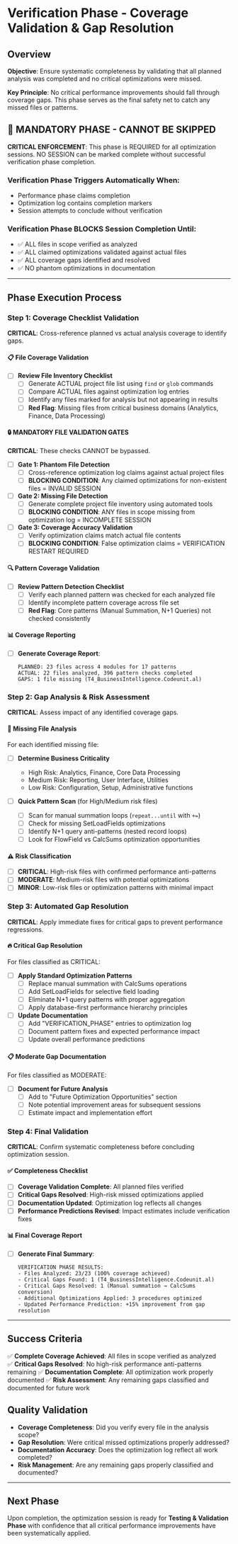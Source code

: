 # Verification Phase - Coverage Validation & Gap Resolution

## Overview
**Objective**: Ensure systematic completeness by validating that all planned analysis was completed and no critical optimizations were missed.

**Key Principle**: No critical performance improvements should fall through coverage gaps. This phase serves as the final safety net to catch any missed files or patterns.

## 🚨 MANDATORY PHASE - CANNOT BE SKIPPED
**CRITICAL ENFORCEMENT**: This phase is REQUIRED for all optimization sessions. NO SESSION can be marked complete without successful verification phase completion.

### Verification Phase Triggers Automatically When:
- Performance phase claims completion
- Optimization log contains completion markers
- Session attempts to conclude without verification

### Verification Phase BLOCKS Session Completion Until:
- ✅ ALL files in scope verified as analyzed  
- ✅ ALL claimed optimizations validated against actual files
- ✅ ALL coverage gaps identified and resolved
- ✅ NO phantom optimizations in documentation

---

## Phase Execution Process

### Step 1: Coverage Checklist Validation
**CRITICAL**: Cross-reference planned vs actual analysis coverage to identify gaps.

#### 📋 File Coverage Validation
- [ ] **Review File Inventory Checklist**
  - [ ] Generate ACTUAL project file list using `find` or `glob` commands
  - [ ] Compare ACTUAL files against optimization log entries
  - [ ] Identify any files marked for analysis but not appearing in results
  - [ ] **Red Flag**: Missing files from critical business domains (Analytics, Finance, Data Processing)

#### 🔒 MANDATORY FILE VALIDATION GATES
**CRITICAL**: These checks CANNOT be bypassed.

- [ ] **Gate 1: Phantom File Detection**
  - [ ] Cross-reference optimization log claims against actual project files
  - [ ] **BLOCKING CONDITION**: Any claimed optimizations for non-existent files = INVALID SESSION
  
- [ ] **Gate 2: Missing File Detection**  
  - [ ] Generate complete project file inventory using automated tools
  - [ ] **BLOCKING CONDITION**: ANY files in scope missing from optimization log = INCOMPLETE SESSION
  
- [ ] **Gate 3: Coverage Accuracy Validation**
  - [ ] Verify optimization claims match actual file contents
  - [ ] **BLOCKING CONDITION**: False optimization claims = VERIFICATION RESTART REQUIRED

#### 🔍 Pattern Coverage Validation  
- [ ] **Review Pattern Detection Checklist**
  - [ ] Verify each planned pattern was checked for each analyzed file
  - [ ] Identify incomplete pattern coverage across file set
  - [ ] **Red Flag**: Core patterns (Manual Summation, N+1 Queries) not checked consistently

#### 📊 Coverage Reporting
- [ ] **Generate Coverage Report**:
  ```
  PLANNED: 23 files across 4 modules for 17 patterns
  ACTUAL: 22 files analyzed, 396 pattern checks completed
  GAPS: 1 file missing (T4_BusinessIntelligence.Codeunit.al)
  ```

### Step 2: Gap Analysis & Risk Assessment
**CRITICAL**: Assess impact of any identified coverage gaps.

#### 🚨 Missing File Analysis
For each identified missing file:
- [ ] **Determine Business Criticality**
  - High Risk: Analytics, Finance, Core Data Processing
  - Medium Risk: Reporting, User Interface, Utilities  
  - Low Risk: Configuration, Setup, Administrative functions

- [ ] **Quick Pattern Scan** (for High/Medium risk files)
  - [ ] Scan for manual summation loops (`repeat...until` with `+=`)
  - [ ] Check for missing SetLoadFields optimizations
  - [ ] Identify N+1 query anti-patterns (nested record loops)
  - [ ] Look for FlowField vs CalcSums optimization opportunities

#### ⚠️ Risk Classification
- [ ] **CRITICAL**: High-risk files with confirmed performance anti-patterns
- [ ] **MODERATE**: Medium-risk files with potential optimizations  
- [ ] **MINOR**: Low-risk files or optimization patterns with minimal impact

### Step 3: Automated Gap Resolution
**CRITICAL**: Apply immediate fixes for critical gaps to prevent performance regressions.

#### 🔥 Critical Gap Resolution
For files classified as CRITICAL:
- [ ] **Apply Standard Optimization Patterns**
  - [ ] Replace manual summation with CalcSums operations
  - [ ] Add SetLoadFields for selective field loading
  - [ ] Eliminate N+1 query patterns with proper aggregation
  - [ ] Apply database-first performance hierarchy principles

- [ ] **Update Documentation**
  - [ ] Add "VERIFICATION_PHASE" entries to optimization log
  - [ ] Document pattern fixes and expected performance impact
  - [ ] Update overall performance predictions

#### 📋 Moderate Gap Documentation
For files classified as MODERATE:
- [ ] **Document for Future Analysis**
  - [ ] Add to "Future Optimization Opportunities" section
  - [ ] Note potential improvement areas for subsequent sessions
  - [ ] Estimate impact and implementation effort

### Step 4: Final Validation
**CRITICAL**: Confirm systematic completeness before concluding optimization session.

#### ✅ Completeness Checklist
- [ ] **Coverage Validation Complete**: All planned files verified
- [ ] **Critical Gaps Resolved**: High-risk missed optimizations applied
- [ ] **Documentation Updated**: Optimization log reflects all changes
- [ ] **Performance Predictions Revised**: Impact estimates include verification fixes

#### 📊 Final Coverage Report
- [ ] **Generate Final Summary**:
  ```
  VERIFICATION PHASE RESULTS:
  - Files Analyzed: 23/23 (100% coverage achieved)
  - Critical Gaps Found: 1 (T4_BusinessIntelligence.Codeunit.al)
  - Critical Gaps Resolved: 1 (Manual summation → CalcSums conversion)
  - Additional Optimizations Applied: 3 procedures optimized
  - Updated Performance Prediction: +15% improvement from gap resolution
  ```

---

## Success Criteria
✅ **Complete Coverage Achieved**: All files in scope verified as analyzed  
✅ **Critical Gaps Resolved**: No high-risk performance anti-patterns remaining
✅ **Documentation Complete**: All optimization work properly documented
✅ **Risk Assessment**: Any remaining gaps classified and documented for future work

## Quality Validation
- **Coverage Completeness**: Did you verify every file in the analysis scope?
- **Gap Resolution**: Were critical missed optimizations properly addressed?
- **Documentation Accuracy**: Does the optimization log reflect all work completed?
- **Risk Management**: Are any remaining gaps properly classified and documented?

---

## Next Phase
Upon completion, the optimization session is ready for **Testing & Validation Phase** with confidence that all critical performance improvements have been systematically applied.